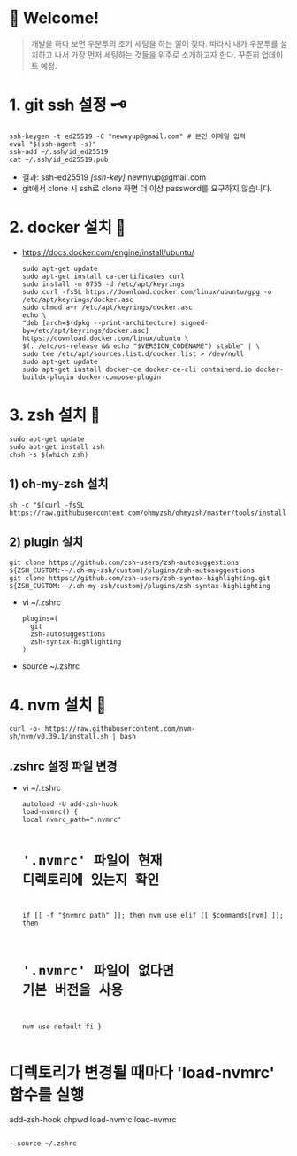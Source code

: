 <h1 id="🚀-welcome">🚀 Welcome!</h1>
<blockquote>
<p>개발을 하다 보면 우분투의 초기 세팅을 하는 일이 잦다.
따라서 내가 우분투를 설치하고 나서 가장 먼저 세팅하는 것들을 위주로 소개하고자 한다.
꾸준히 업데이트 예정.</p>
</blockquote>
<h1 id="1-git-ssh-설정-🗝️">1. git ssh 설정 🗝️</h1>
<pre><code>ssh-keygen -t ed25519 -C &quot;newnyup@gmail.com&quot; # 본인 이메일 입력
eval &quot;$(ssh-agent -s)&quot;
ssh-add ~/.ssh/id_ed25519
cat ~/.ssh/id_ed25519.pub</code></pre><ul>
<li>결과: ssh-ed25519 <em>[ssh-key]</em> newnyup@gmail.com</li>
<li>git에서 clone 시 ssh로 clone 하면 더 이상 password를 요구하지 않습니다.</li>
</ul>
<h1 id="2-docker-설치-🐋">2. docker 설치 🐋</h1>
<ul>
<li><a href="https://docs.docker.com/engine/install/ubuntu/">https://docs.docker.com/engine/install/ubuntu/</a><pre><code>sudo apt-get update
sudo apt-get install ca-certificates curl
sudo install -m 0755 -d /etc/apt/keyrings
sudo curl -fsSL https://download.docker.com/linux/ubuntu/gpg -o /etc/apt/keyrings/docker.asc
sudo chmod a+r /etc/apt/keyrings/docker.asc
echo \
&quot;deb [arch=$(dpkg --print-architecture) signed-by=/etc/apt/keyrings/docker.asc] https://download.docker.com/linux/ubuntu \
$(. /etc/os-release &amp;&amp; echo &quot;$VERSION_CODENAME&quot;) stable&quot; | \
sudo tee /etc/apt/sources.list.d/docker.list &gt; /dev/null
sudo apt-get update
sudo apt-get install docker-ce docker-ce-cli containerd.io docker-buildx-plugin docker-compose-plugin</code></pre></li>
</ul>
<h1 id="3-zsh-설치-💭">3. zsh 설치 💭</h1>
<pre><code>sudo apt-get update
sudo apt-get install zsh
chsh -s $(which zsh)</code></pre><h2 id="1-oh-my-zsh-설치">1) oh-my-zsh 설치</h2>
<pre><code>sh -c &quot;$(curl -fsSL https://raw.githubusercontent.com/ohmyzsh/ohmyzsh/master/tools/install.sh)&quot;</code></pre><h2 id="2-plugin-설치">2) plugin 설치</h2>
<pre><code>git clone https://github.com/zsh-users/zsh-autosuggestions ${ZSH_CUSTOM:-~/.oh-my-zsh/custom}/plugins/zsh-autosuggestions
git clone https://github.com/zsh-users/zsh-syntax-highlighting.git ${ZSH_CUSTOM:-~/.oh-my-zsh/custom}/plugins/zsh-syntax-highlighting</code></pre><ul>
<li>vi ~/.zshrc<pre><code>plugins=(
  git
  zsh-autosuggestions
  zsh-syntax-highlighting
)</code></pre></li>
<li>source ~/.zshrc</li>
</ul>
<h1 id="4-nvm-설치-💼">4. nvm 설치 💼</h1>
<pre><code>curl -o- https://raw.githubusercontent.com/nvm-sh/nvm/v0.39.1/install.sh | bash</code></pre><h2 id="zshrc-설정-파일-변경">.zshrc 설정 파일 변경</h2>
<ul>
<li><p>vi ~/.zshrc</p>
<pre><code>autoload -U add-zsh-hook
load-nvmrc() {
local nvmrc_path=&quot;.nvmrc&quot;

# '.nvmrc' 파일이 현재 디렉토리에 있는지 확인
if [[ -f &quot;$nvmrc_path&quot; ]]; then
  nvm use
elif [[ $commands[nvm] ]]; then
  # '.nvmrc' 파일이 없다면 기본 버전을 사용
  nvm use default
fi
}
</code></pre></li>
</ul>
<h1 id="디렉토리가-변경될-때마다-load-nvmrc-함수를-실행">디렉토리가 변경될 때마다 'load-nvmrc' 함수를 실행</h1>
<p>add-zsh-hook chpwd load-nvmrc
load-nvmrc</p>
<pre><code>
- source ~/.zshrc
</code></pre>